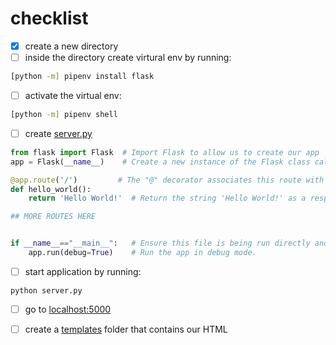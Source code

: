 # checklist

- [x] create a new directory
- [ ] inside the directory create virtural env by running:

```bash
[python -m] pipenv install flask
```

- [ ] activate the virtual env:

```bash
[python -m] pipenv shell 
```

- [ ] create [server.py](server.py)

```py
from flask import Flask  # Import Flask to allow us to create our app
app = Flask(__name__)    # Create a new instance of the Flask class called "app"

@app.route('/')         # The "@" decorator associates this route with the function immediately following
def hello_world():
    return 'Hello World!'  # Return the string 'Hello World!' as a response

## MORE ROUTES HERE 


if __name__=="__main__":   # Ensure this file is being run directly and not from a different module    
    app.run(debug=True)    # Run the app in debug mode.
```

- [ ] start application by running:

```
python server.py
```

- [ ] go to [localhost:5000](http://localhost:5000/)

- [ ] create a [templates](templates/index.html) folder that contains our HTML